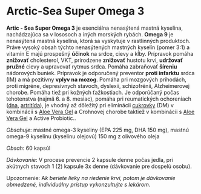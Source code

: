 Arctic-Sea Super Omega 3
========================

**Artic - Sea Super Omega 3** je esenciálna nenasýtená mastná kyselina,
nachádzajúca sa v lososoch a iných morských rybách. **Omega 9** je nenasýtená
mastná kyselina, ktorá sa vyskytuje v rastlinných produktoch. Práve vysoký obsah
týchto nenasýtených mastných kyselín (pomer 3:1) a vitamín E majú prospešný
**účinok** na srdce, cievy a kĺby. Prípravok pomáha **znižovať** cholesterol,
VKT, prirodzene **znižovať** hustotu krvi, **udržovať pružné** cievy a upravovať
rytmus srdca. Pomáha zabraňovať **šíreniu** nádorových buniek. Prípravok je
odporučený preventor **proti infarktu** srdca (IM) a má pozitívny **vplyv na
mozog**. Pomáha pri mozgových príhodách, proti migréne, depresívnych stavoch,
dyslexii, schizofrénii, Alzheimerovej chorobe. Pomáha tiež pri kožných
ťažkostiach. Je odporúčaný počas tehotenstva (najmä 6. a 8. mesiac), pomáha pri
reumatických ochoreniach ([dna](/diagnozy/dna),
[artritída](/diagnozy/artritida)), je vhodný až dôležitý pri eliminácii
[cukrovky](/diagnozy/cukrovka) (DM) v kombinácii s [Aloe Vera
Gel](/pripravky-pre-zdravu-vyzivu-flp/aloe-vera-gel) a Crohnovej chorobe taktiež
v kombinácii s [Aloe Vera Gel](/pripravky-pre-zdravu-vyzivu-flp/aloe-vera-gel) a
Active Probiotic..

*Obsahuje*: mastné omega-3 kyseliny (EPA 225 mg, DHA 150 mg), mastnú omega-9
kyselinu (kyselinu olejovú) 150 mg z olivového oleja

*Obsah*: 60 kapsúl

*Dávkovanie*: V procese prevencie 2 kapsule denne počas jedla, pri akútnych
stavoch 1 (2) kapsule 3x denne (dávkovanie pre dospelú osobu).

Upozornenie: A*k beriete lieky na riedenie krvi, potom je dávkovanie obmedzené,
individuálny prístup vykonzultujte s lekárom.*

